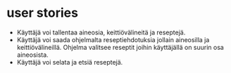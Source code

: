 # user stories
- Käyttäjä voi tallentaa aineosia, keittiövälineitä ja reseptejä.
- Käyttäjä voi saada ohjelmalta reseptiehdotuksia jollain aineosilla ja keittiövälineillä. Ohjelma valitsee reseptit joihin käyttäjällä on suurin osa aineosista.
- Käyttäjä voi selata ja etsiä reseptejä.
